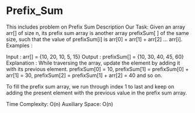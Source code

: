 # Prefix_Sum
This includes problem on Prefix Sum
Description
Our Task: Given an array arr[] of size n, its prefix sum array is another array prefixSum[ ] of the same size, such that the value of prefixSum[i] is arr[0] + arr[1] + arr[2] … arr[i]. 
Examples : 

Input  : arr[] = {10, 20, 10, 5, 15}
Output : prefixSum[] = {10, 30, 40, 45, 60}
Explanation : While traversing the array, update the element by adding it with its previous element.
prefixSum[0] = 10, 
prefixSum[1] = prefixSum[0] + arr[1] = 30, 
prefixSum[2] = prefixSum[1] + arr[2] = 40 and so on.

To fill the prefix sum array, we run through index 1 to last and keep on adding the present element with the previous value in the prefix sum array.

Time Complexity: O(n)
Auxiliary Space: O(n)
